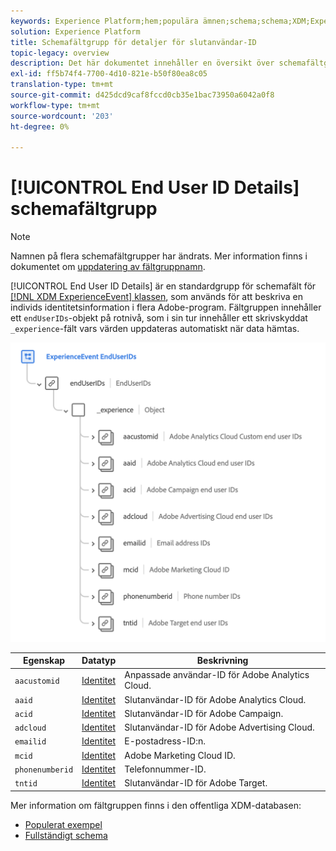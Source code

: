 ```yaml
---
keywords: Experience Platform;hem;populära ämnen;schema;schema;XDM;ExperienceEvent;fields;schemas;Schema design;field group;field group;enduserids;end user;ids;
solution: Experience Platform
title: Schemafältgrupp för detaljer för slutanvändar-ID
topic-legacy: overview
description: Det här dokumentet innehåller en översikt över schemafältgruppen för information om slutanvändar-ID.
exl-id: ff5b74f4-7700-4d10-821e-b50f80ea8c05
translation-type: tm+mt
source-git-commit: d425dcd9caf8fccd0cb35e1bac73950a6042a0f8
workflow-type: tm+mt
source-wordcount: '203'
ht-degree: 0%

---
```



# [!UICONTROL End User ID Details] schemafältgrupp

>[!NOTE]
>
>Namnen på flera schemafältgrupper har ändrats. Mer information finns i dokumentet om [uppdatering av fältgruppnamn](../name-updates.md).

[!UICONTROL End User ID Details] är en standardgrupp för schemafält för  [[!DNL XDM ExperienceEvent] klassen](../../classes/individual-profile.md), som används för att beskriva en individs identitetsinformation i flera Adobe-program. Fältgruppen innehåller ett `endUserIDs`-objekt på rotnivå, som i sin tur innehåller ett skrivskyddat `_experience`-fält vars värden uppdateras automatiskt när data hämtas.

<img src="../../images/field-groups/enduserids.png" width="700" /><br />

| Egenskap | Datatyp | Beskrivning |
| --- | --- | --- |
| `aacustomid` | [Identitet](../../data-types/identity.md) | Anpassade användar-ID för Adobe Analytics Cloud. |
| `aaid` | [Identitet](../../data-types/identity.md) | Slutanvändar-ID för Adobe Analytics Cloud. |
| `acid` | [Identitet](../../data-types/identity.md) | Slutanvändar-ID för Adobe Campaign. |
| `adcloud` | [Identitet](../../data-types/identity.md) | Slutanvändar-ID för Adobe Advertising Cloud. |
| `emailid` | [Identitet](../../data-types/identity.md) | E-postadress-ID:n. |
| `mcid` | [Identitet](../../data-types/identity.md) | Adobe Marketing Cloud ID. |
| `phonenumberid` | [Identitet](../../data-types/identity.md) | Telefonnummer-ID. |
| `tntid` | [Identitet](../../data-types/identity.md) | Slutanvändar-ID för Adobe Target. |

Mer information om fältgruppen finns i den offentliga XDM-databasen:

* [Populerat exempel](https://github.com/adobe/xdm/blob/master/components/mixins/experience-event/experienceevent-enduserids.example.1.json)
* [Fullständigt schema](https://github.com/adobe/xdm/blob/master/components/mixins/experience-event/experienceevent-enduserids.schema.json)

